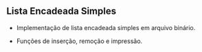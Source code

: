 ## Lista Encadeada Simples

- Implementação de lista encadeada simples em arquivo binário.

- Funções de inserção, remoção e impressão.
